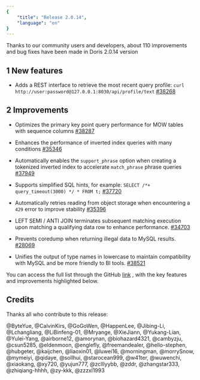 ```yaml
---
{
    "title": "Release 2.0.14",
    "language": "en"
}
---
```


<!--
Licensed to the Apache Software Foundation (ASF) under one
or more contributor license agreements.  See the NOTICE file
distributed with this work for additional information
regarding copyright ownership.  The ASF licenses this file
to you under the Apache License, Version 2.0 (the
"License"); you may not use this file except in compliance
with the License.  You may obtain a copy of the License at

  http://www.apache.org/licenses/LICENSE-2.0

Unless required by applicable law or agreed to in writing,
software distributed under the License is distributed on an
"AS IS" BASIS, WITHOUT WARRANTIES OR CONDITIONS OF ANY
KIND, either express or implied.  See the License for the
specific language governing permissions and limitations
under the License.
-->

Thanks to our community users and developers, about 110 improvements and bug fixes have been made in Doris 2.0.14 version


## 1 New features

- Adds a REST interface to retrieve the most recent query profile: `curl http://user:password@127.0.0.1:8030/api/profile/text` [#38268](https://github.com/apache/doris/pull/38268)

## 2 Improvements

- Optimizes the primary key point query performance for MOW tables with sequence columns [#38287](https://github.com/apache/doris/pull/38287)

- Enhances the performance of inverted index queries with many conditions  [#35346](https://github.com/apache/doris/pull/35346)

- Automatically enables the   `support_phrase` option when creating a tokenized inverted index to accelerate  `match_phrase` phrase queries [#37949](https://github.com/apache/doris/pull/37949)

- Supports simplified SQL hints, for example: `SELECT /*+ query_timeout(3000) */ * FROM t;` [#37720](https://github.com/apache/doris/pull/37720)

- Automatically retries reading from object storage when encountering a   `429` error to improve stability [#35396](https://github.com/apache/doris/pull/35396)

- LEFT SEMI / ANTI JOIN terminates subsequent matching execution upon matching a qualifying data row to enhance performance. [#34703](https://github.com/apache/doris/pull/34703)

- Prevents coredump when returning illegal data to MySQL results. [#28069](https://github.com/apache/doris/pull/28069)

- Unifies the output of type names in lowercase to maintain compatibility with MySQL and be more friendly to BI tools. [#38521](https://github.com/apache/doris/pull/38521)


You can access the full list through the GitHub [link](https://github.com/apache/doris/compare/2.0.13...2.0.14) , with the key features and improvements highlighted below.

## Credits

Thanks all who contribute to this release:

@ByteYue, @CalvinKirs, @GoGoWen, @HappenLee, @Jibing-Li, @Lchangliang, @LiBinfeng-01, @Mryange, @XieJiann, @Yukang-Lian, @Yulei-Yang, @airborne12, @amorynan, @biohazard4321, @cambyzju, @csun5285, @eldenmoon, @englefly, @freemandealer, @hello-stephen, @hubgeter, @kaijchen, @liaoxin01, @luwei16, @morningman, @morrySnow, @mymeiyi, @qidaye, @sollhui, @starocean999, @w41ter, @wuwenchi, @xiaokang, @xy720, @yujun777, @zclllyybb, @zddr, @zhangstar333, @zhiqiang-hhhh, @zy-kkk, @zzzxl1993